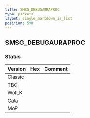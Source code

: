 ```yaml
---
title: SMSG_DEBUGAURAPROC
type: packets
layout: single_markdown_in_list
position: 590
---
```


## SMSG_DEBUGAURAPROC

### Status

Version | Hex | Comment
---------- | ---------- | ---------- 
Classic |  |  
TBC |  |  
WotLK |  |  
Cata |  |  
MoP |  |  